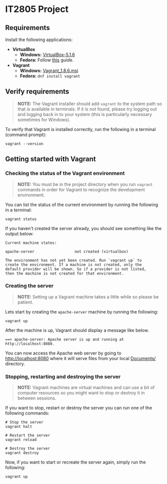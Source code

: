 # IT2805 Project

## Requirements
Install the following applications:
* **VirtualBox**
  * **Windows:** [VirtualBox-5.1.6](http://download.virtualbox.org/virtualbox/5.1.6/VirtualBox-5.1.6-110634-Win.exe)
  * **Fedora:** Follow [this](http://www.tecmint.com/install-virtualbox-on-redhat-centos-fedora/) guide.
* **Vagrant**
  * **Windows:** [Vagrant_1.8.6.msi](https://releases.hashicorp.com/vagrant/1.8.6/vagrant_1.8.6.msi)
  * **Fedora:** `dnf install vagrant`


## Verify requirements
> **NOTE:** The Vagrant installer should add `vagrant` to the system path so that is available in terminals. If it is not found, please try logging out and logging back in to your system (this is particularly necessary sometimes for Windows).

To verify that Vagrant is installed correctly, run the following in a terminal (command prompt):
```
vagrant --version
```


## Getting started with Vagrant
### Checking the status of the Vagrant environment
> **NOTE:** You must be in the project directory when you run `vagrant` commands in order for Vagrant to recognize the development environment.

You can list the status of the current environment by running the following in a terminal:
```
vagrant status
```

If you haven't created the server already, you should see something like the output below:
```
Current machine states:

apache-server                  not created (virtualbox)

The environment has not yet been created. Run `vagrant up` to
create the environment. If a machine is not created, only the
default provider will be shown. So if a provider is not listed,
then the machine is not created for that environment.
```


### Creating the server
> **NOTE:** Setting up a Vagrant machine takes a little while so please be patient.

Lets start by creating the `apache-server` machine by running the following:
```
vagrant up
```

After the machine is up, Vagrant should display a message like below.
```
==> apache-server: Apache server is up and running at http://localhost:8080.
```

You can now access the Apache web server by going to [http://localhost:8080](http://localhost:8080) where it will serve files from your local [Documents/](Documents/) directory.


### Stopping, restarting and destroying the server
> **NOTE:**  Vagrant machines are virtual machines and can use a bit of computer resources so you might want to stop or destroy it in between sessions.

If you want to stop, restart or destroy the server you can run one of the following commands:

```
# Stop the server
vagrant halt

# Restart the server
vagrant reload

# Destroy the server
vagrant destroy
```

Now, if you want to start or recreate the server again, simply run the following:
```
vagrant up
```
